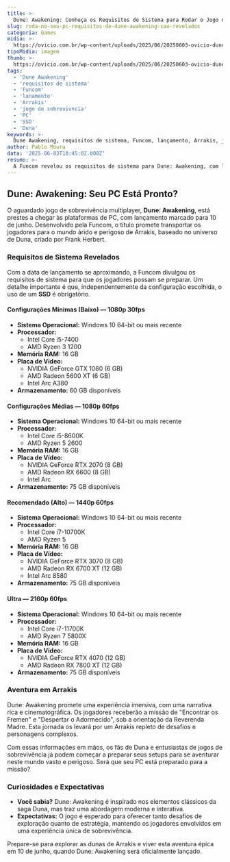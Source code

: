 ```yaml
---
title: >-
  Dune: Awakening: Conheça os Requisitos de Sistema para Rodar o Jogo no Seu PC
slug: roda-no-seu-pc-requisitos-de-dune-awakening-sao-revelados
categoria: Games
midia: >-
  https://ovicio.com.br/wp-content/uploads/2025/06/20250603-ovicio-dune-awakening-pc.jpg
tipoMidia: imagem
thumb: >-
  https://ovicio.com.br/wp-content/uploads/2025/06/20250603-ovicio-dune-awakening-pc.jpg
tags:
  - 'Dune Awakening'
  - 'requisitos de sistema'
  - 'Funcom'
  - 'lanamento'
  - 'Arrakis'
  - 'jogo de sobrevivncia'
  - 'PC'
  - 'SSD'
  - 'Duna'
keywords: >-
  Dune Awakening, requisitos de sistema, Funcom, lançamento, Arrakis, jogo de sobrevivência, PC, SSD, Duna
author: Pablo Moura
data: '2025-06-03T18:45:02.000Z'
resumo: >-
  A Funcom revelou os requisitos de sistema para Dune: Awakening, com lançamento previsto para 10 de junho. Descubra se seu computador está preparado para essa aventura épica em Arrakis.
---
```


## Dune: Awakening: Seu PC Está Pronto?

O aguardado jogo de sobrevivência multiplayer, **Dune: Awakening**, está prestes a chegar às plataformas de PC, com lançamento marcado para 10 de junho. Desenvolvido pela Funcom, o título promete transportar os jogadores para o mundo árido e perigoso de Arrakis, baseado no universo de Duna, criado por Frank Herbert.

### Requisitos de Sistema Revelados

Com a data de lançamento se aproximando, a Funcom divulgou os requisitos de sistema para que os jogadores possam se preparar. Um detalhe importante é que, independentemente da configuração escolhida, o uso de um **SSD** é obrigatório.

#### Configurações Mínimas (Baixo) — 1080p 30fps
- **Sistema Operacional:** Windows 10 64-bit ou mais recente
- **Processador:**
  - Intel Core i5-7400
  - AMD Ryzen 3 1200
- **Memória RAM:** 16 GB
- **Placa de Vídeo:**
  - NVIDIA GeForce GTX 1060 (6 GB)
  - AMD Radeon 5600 XT (6 GB)
  - Intel Arc A380
- **Armazenamento:** 60 GB disponíveis

#### Configurações Médias — 1080p 60fps
- **Sistema Operacional:** Windows 10 64-bit ou mais recente
- **Processador:**
  - Intel Core i5-8600K
  - AMD Ryzen 5 2600
- **Memória RAM:** 16 GB
- **Placa de Vídeo:**
  - NVIDIA GeForce RTX 2070 (8 GB)
  - AMD Radeon RX 6600 (8 GB)
  - Intel Arc
- **Armazenamento:** 75 GB disponíveis

#### Recomendado (Alto) — 1440p 60fps
- **Sistema Operacional:** Windows 10 64-bit ou mais recente
- **Processador:**
  - Intel Core i7-10700K
  - AMD Ryzen 5
- **Memória RAM:** 16 GB
- **Placa de Vídeo:**
  - NVIDIA GeForce RTX 3070 (8 GB)
  - AMD Radeon RX 6700 XT (12 GB)
  - Intel Arc 8580
- **Armazenamento:** 75 GB disponíveis

#### Ultra — 2160p 60fps
- **Sistema Operacional:** Windows 10 64-bit ou mais recente
- **Processador:**
  - Intel Core i7-11700K
  - AMD Ryzen 7 5800X
- **Memória RAM:** 16 GB
- **Placa de Vídeo:**
  - NVIDIA GeForce RTX 4070 (12 GB)
  - AMD Radeon RX 7800 XT (12 GB)
- **Armazenamento:** 75 GB disponíveis

### Aventura em Arrakis

Dune: Awakening promete uma experiência imersiva, com uma narrativa rica e cinematográfica. Os jogadores receberão a missão de "Encontrar os Fremen" e "Despertar o Adormecido", sob a orientação da Reverenda Madre. Esta jornada os levará por um Arrakis repleto de desafios e personagens complexos.

Com essas informações em mãos, os fãs de Duna e entusiastas de jogos de sobrevivência já podem começar a preparar seus setups para se aventurar neste mundo vasto e perigoso. Será que seu PC está preparado para a missão?

### Curiosidades e Expectativas

- **Você sabia?** Dune: Awakening é inspirado nos elementos clássicos da saga Duna, mas traz uma abordagem moderna e interativa.
- **Expectativas:** O jogo é esperado para oferecer tanto desafios de exploração quanto de estratégia, mantendo os jogadores envolvidos em uma experiência única de sobrevivência.

Prepare-se para explorar as dunas de Arrakis e viver esta aventura épica em 10 de junho, quando Dune: Awakening será oficialmente lançado.